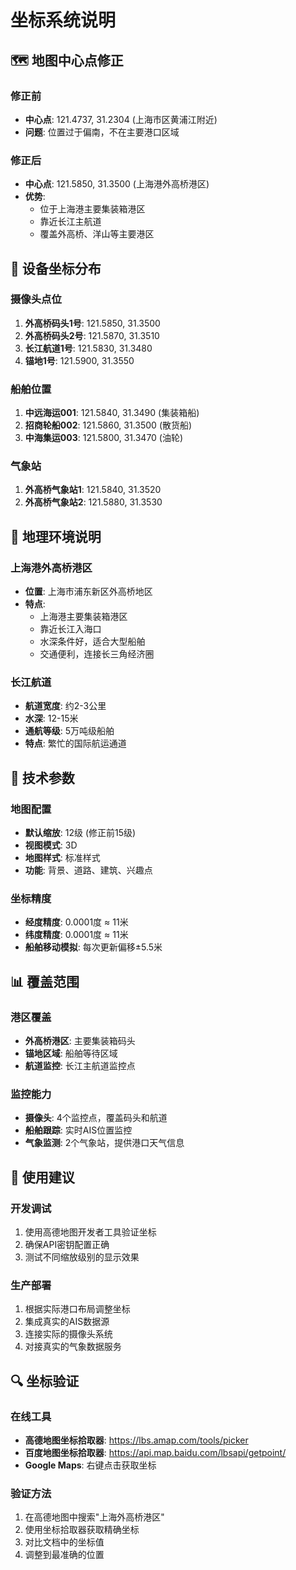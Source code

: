 # 坐标系统说明

## 🗺️ 地图中心点修正

### 修正前
- **中心点**: 121.4737, 31.2304 (上海市区黄浦江附近)
- **问题**: 位置过于偏南，不在主要港口区域

### 修正后  
- **中心点**: 121.5850, 31.3500 (上海港外高桥港区)
- **优势**: 
  - 位于上海港主要集装箱港区
  - 靠近长江主航道
  - 覆盖外高桥、洋山等主要港区

## 📍 设备坐标分布

### 摄像头点位
1. **外高桥码头1号**: 121.5850, 31.3500
2. **外高桥码头2号**: 121.5870, 31.3510  
3. **长江航道1号**: 121.5830, 31.3480
4. **锚地1号**: 121.5900, 31.3550

### 船舶位置
1. **中远海运001**: 121.5840, 31.3490 (集装箱船)
2. **招商轮船002**: 121.5860, 31.3500 (散货船)
3. **中海集运003**: 121.5800, 31.3470 (油轮)

### 气象站
1. **外高桥气象站1**: 121.5840, 31.3520
2. **外高桥气象站2**: 121.5880, 31.3530

## 🌊 地理环境说明

### 上海港外高桥港区
- **位置**: 上海市浦东新区外高桥地区
- **特点**: 
  - 上海港主要集装箱港区
  - 靠近长江入海口
  - 水深条件好，适合大型船舶
  - 交通便利，连接长三角经济圈

### 长江航道
- **航道宽度**: 约2-3公里
- **水深**: 12-15米
- **通航等级**: 5万吨级船舶
- **特点**: 繁忙的国际航运通道

## 🔧 技术参数

### 地图配置
- **默认缩放**: 12级 (修正前15级)
- **视图模式**: 3D
- **地图样式**: 标准样式
- **功能**: 背景、道路、建筑、兴趣点

### 坐标精度
- **经度精度**: 0.0001度 ≈ 11米
- **纬度精度**: 0.0001度 ≈ 11米
- **船舶移动模拟**: 每次更新偏移±5.5米

## 📊 覆盖范围

### 港区覆盖
- **外高桥港区**: 主要集装箱码头
- **锚地区域**: 船舶等待区域
- **航道监控**: 长江主航道监控点

### 监控能力
- **摄像头**: 4个监控点，覆盖码头和航道
- **船舶跟踪**: 实时AIS位置监控
- **气象监测**: 2个气象站，提供港口天气信息

## 🎯 使用建议

### 开发调试
1. 使用高德地图开发者工具验证坐标
2. 确保API密钥配置正确
3. 测试不同缩放级别的显示效果

### 生产部署
1. 根据实际港口布局调整坐标
2. 集成真实的AIS数据源
3. 连接实际的摄像头系统
4. 对接真实的气象数据服务

## 🔍 坐标验证

### 在线工具
- **高德地图坐标拾取器**: https://lbs.amap.com/tools/picker
- **百度地图坐标拾取器**: https://api.map.baidu.com/lbsapi/getpoint/
- **Google Maps**: 右键点击获取坐标

### 验证方法
1. 在高德地图中搜索"上海外高桥港区"
2. 使用坐标拾取器获取精确坐标
3. 对比文档中的坐标值
4. 调整到最准确的位置
